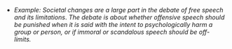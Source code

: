 - _Example: Societal changes are a large part in the debate of free speech and its limitations_. _The debate is about whether offensive speech should be punished when it is said with the intent to psychologically harm a group or person, or if immoral or scandalous speech should be off-limits._